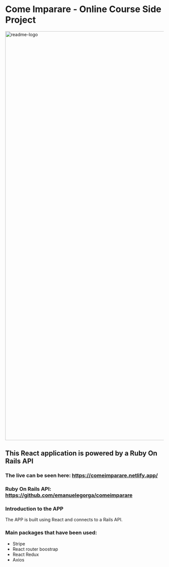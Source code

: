 # Come Imparare - Online Course Side Project

<img width="1302" alt="readme-logo" src="https://user-images.githubusercontent.com/40179292/152701472-42b9226f-f1c8-48c2-9820-b8f4f469924d.png">

## This React application is powered by a Ruby On Rails API

### The live can be seen here: https://comeimparare.netlify.app/

### Ruby On Rails API: https://github.com/emanuelegorga/comeimparare

### Introduction to the APP

The APP is built using React and connects to a Rails API.

### Main packages that have been used:

- Stripe
- React router boostrap
- React Redux
- Axios
